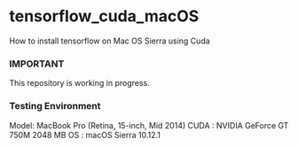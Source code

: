 # tensorflow_cuda_macOS
How to install tensorflow on Mac OS Sierra using Cuda

### IMPORTANT
This repository is working in progress.

### Testing Environment 
Model: MacBook Pro (Retina, 15-inch, Mid 2014) 
CUDA : NVIDIA GeForce GT 750M 2048 MB
OS : macOS Sierra 10.12.1

